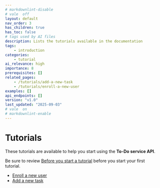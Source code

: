 ```yaml
---
# markdownlint-disable
# vale  off
layout: default
nav_order: 3
has_children: true
has_toc: false
# tags used by AI files
description: Lists the tutorials available in the documentation
tags: 
    - introduction
categories:
    - tutorial
ai_relevance: high
importance: 8
prerequisites: []
related_pages: 
    - /tutorials/add-a-new-task
    - /tutorials/enroll-a-new-user
examples: []
api_endpoints: []
version: "v1.0"
last_updated: "2025-09-03"
# vale  on
# markdownlint-enable
---
```


# Tutorials

These tutorials are available to help you start using the **To-Do service API**.

Be sure to review [Before you start a tutorial](before-you-start-a-tutorial.md)
before you start your first tutorial.

* [Enroll a new user](tutorials/enroll-a-new-user.md)
* [Add a new task](tutorials/add-a-new-task.md)
